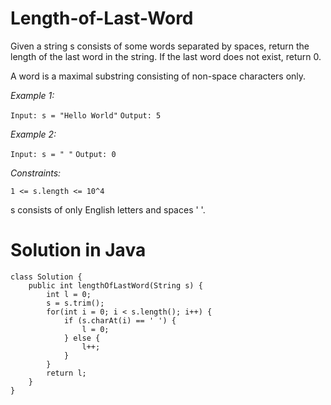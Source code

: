 # Length-of-Last-Word

Given a string s consists of some words separated by spaces, return the length of the last word in the string. If the last word does not exist, return 0.

A word is a maximal substring consisting of non-space characters only.

_Example 1:_

`
Input: s = "Hello World"
`
`
Output: 5
`


_Example 2:_

`
Input: s = " "
`
`
Output: 0
`
 

_Constraints:_

`
1 <= s.length <= 10^4
`

s consists of only English letters and spaces ' '.

# Solution in Java
```
class Solution {
    public int lengthOfLastWord(String s) {
        int l = 0;
        s = s.trim();
        for(int i = 0; i < s.length(); i++) {
            if (s.charAt(i) == ' ') {
                l = 0;
            } else {
                l++;
            }
        }
        return l;
    }
}
```
